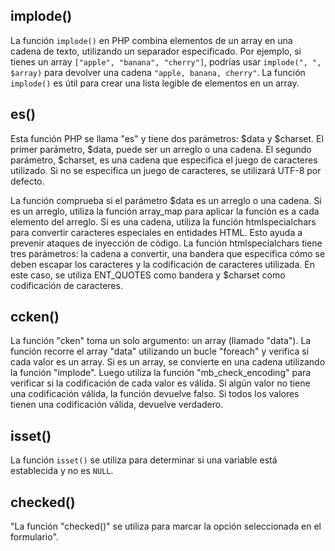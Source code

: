 ## implode()
La función `implode()` en PHP combina elementos de un array en una cadena de texto, utilizando un separador especificado. Por ejemplo, si tienes un array `["apple", "banana", "cherry"]`, podrías usar `implode(", ", $array)` para devolver una cadena `"apple, banana, cherry"`. La función `implode()` es útil para crear una lista legible de elementos en un array.
## es()
Esta función PHP se llama "es" y tiene dos parámetros: $data y $charset. El primer parámetro, $data, puede ser un arreglo o una cadena. El segundo parámetro, $charset, es una cadena que especifica el juego de caracteres utilizado. Si no se especifica un juego de caracteres, se utilizará UTF-8 por defecto.

La función comprueba si el parámetro $data es un arreglo o una cadena. Si es un arreglo, utiliza la función array_map para aplicar la función es a cada elemento del arreglo. Si es una cadena, utiliza la función htmlspecialchars para convertir caracteres especiales en entidades HTML. Esto ayuda a prevenir ataques de inyección de código. La función htmlspecialchars tiene tres parámetros: la cadena a convertir, una bandera que especifica cómo se deben escapar los caracteres y la codificación de caracteres utilizada. En este caso, se utiliza ENT_QUOTES como bandera y $charset como codificación de caracteres.
## ccken()
La función "cken" toma un solo argumento: un array (llamado "data"). La función recorre el array "data" utilizando un bucle "foreach" y verifica si cada valor es un array. Si es un array, se convierte en una cadena utilizando la función "implode". Luego utiliza la función "mb_check_encoding" para verificar si la codificación de cada valor es válida. Si algún valor no tiene una codificación válida, la función devuelve falso. Si todos los valores tienen una codificación válida, devuelve verdadero.
## isset()
La función `isset()` se utiliza para determinar si una variable está establecida y no es `NULL`.
## checked()
"La función "checked()" se utiliza para marcar la opción seleccionada en el formulario".